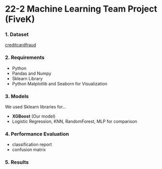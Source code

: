# 22-2 Machine Learning Team Project (FiveK)


### 1. Dataset
[creditcardfraud](https://www.kaggle.com/datasets/mlg-ulb/creditcardfraud)

### 2. Requirements
* Python
* Pandas and Numpy
* Sklearn Library
* Python Matplotlib and Seaborn for Visualization

### 3. Models 
We used Sklearn libraries for...

* **XGBoost** (Our model)
* Logistic Regression, KNN, RandomForest, MLP for comparison

### 4. Performance Evaluation
* classification report
* confusion matrix

### 5. Results
